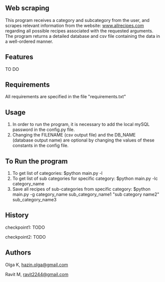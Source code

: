 ## Web scraping 
This program receives a category and subcategory from the user, and scrapes relevant information 
from the website: www.allrecipes.com regarding all possible recipes associated with the requested arguments.
The program returns a detailed database and csv file containing the data in a well-ordered manner.  

## Features
TO DO

## Requirements
All requirements are specified in the file "requirements.txt"


## Usage
1. In order to run the program, it is necessary to add the local mySQL password in the
config.py file.
2. Changing the FILENAME (csv output file) and the DB_NAME  
(database output name) are optional by changing the values of these constants in the 
config file.

## To Run the program
1. To get list of categories:
    $python main.py -l
2. To get list of sub categories for specific category:
    $python main.py -lc category_name
3. Save all recipes of sub-categories from specific category:
    $python main.py -g category_name sub_category_name1 "sub category name2" sub_category_name3

## History
checkpoint1: TODO

checkpoint2: TODO

## Authors
Olga K, hazin.olga@gmail.com

Ravit M, ravit2244@gmail.com 
